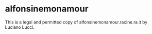 # alfonsinemonamour
This is a legal and permitted copy of alfonsinemonamour.racine.ra.it by Luciano Lucci. 
